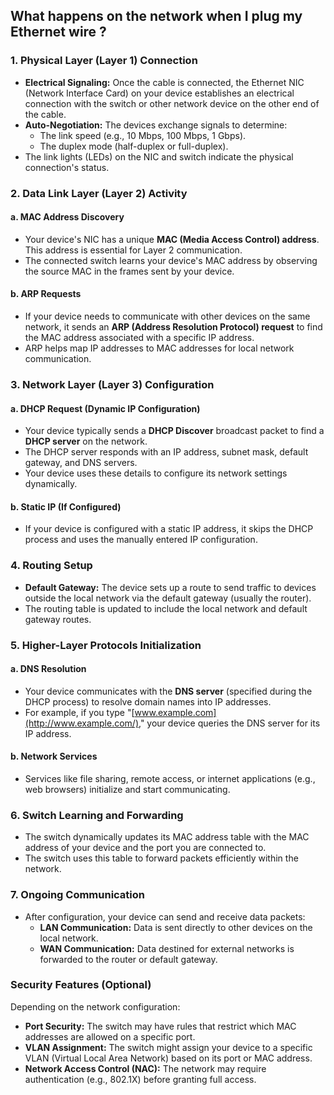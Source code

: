 ## What happens on the network when I plug my Ethernet wire ?

### **1. Physical Layer (Layer 1) Connection**

- **Electrical Signaling:** Once the cable is connected, the Ethernet NIC (Network Interface Card) on your device establishes an electrical connection with the switch or other network device on the other end of the cable.
- **Auto-Negotiation:** The devices exchange signals to determine:
    - The link speed (e.g., 10 Mbps, 100 Mbps, 1 Gbps).
    - The duplex mode (half-duplex or full-duplex).
- The link lights (LEDs) on the NIC and switch indicate the physical connection's status.

### **2. Data Link Layer (Layer 2) Activity**

#### **a. MAC Address Discovery**

- Your device's NIC has a unique **MAC (Media Access Control) address**. This address is essential for Layer 2 communication.
- The connected switch learns your device's MAC address by observing the source MAC in the frames sent by your device.

#### **b. ARP Requests**

- If your device needs to communicate with other devices on the same network, it sends an **ARP (Address Resolution Protocol) request** to find the MAC address associated with a specific IP address.
- ARP helps map IP addresses to MAC addresses for local network communication.

### **3. Network Layer (Layer 3) Configuration**

#### **a. DHCP Request (Dynamic IP Configuration)**

- Your device typically sends a **DHCP Discover** broadcast packet to find a **DHCP server** on the network.
- The DHCP server responds with an IP address, subnet mask, default gateway, and DNS servers.
- Your device uses these details to configure its network settings dynamically.

#### **b. Static IP (If Configured)**

- If your device is configured with a static IP address, it skips the DHCP process and uses the manually entered IP configuration.

### **4. Routing Setup**

- **Default Gateway:** The device sets up a route to send traffic to devices outside the local network via the default gateway (usually the router).
- The routing table is updated to include the local network and default gateway routes.

### **5. Higher-Layer Protocols Initialization**

#### **a. DNS Resolution**

- Your device communicates with the **DNS server** (specified during the DHCP process) to resolve domain names into IP addresses.
- For example, if you type "[www.example.com](http://www.example.com/)," your device queries the DNS server for its IP address.

#### **b. Network Services**

- Services like file sharing, remote access, or internet applications (e.g., web browsers) initialize and start communicating.

### **6. Switch Learning and Forwarding**

- The switch dynamically updates its MAC address table with the MAC address of your device and the port you are connected to.
- The switch uses this table to forward packets efficiently within the network.

### **7. Ongoing Communication**

- After configuration, your device can send and receive data packets:
    - **LAN Communication:** Data is sent directly to other devices on the local network.
    - **WAN Communication:** Data destined for external networks is forwarded to the router or default gateway.

### **Security Features (Optional)**

Depending on the network configuration:

- **Port Security:** The switch may have rules that restrict which MAC addresses are allowed on a specific port.
- **VLAN Assignment:** The switch might assign your device to a specific VLAN (Virtual Local Area Network) based on its port or MAC address.
- **Network Access Control (NAC):** The network may require authentication (e.g., 802.1X) before granting full access.